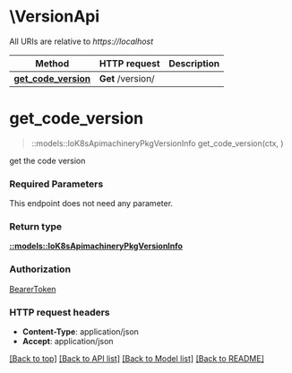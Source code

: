 # \VersionApi

All URIs are relative to *https://localhost*

Method | HTTP request | Description
------------- | ------------- | -------------
[**get_code_version**](VersionApi.md#get_code_version) | **Get** /version/ | 


# **get_code_version**
> ::models::IoK8sApimachineryPkgVersionInfo get_code_version(ctx, )


get the code version

### Required Parameters
This endpoint does not need any parameter.

### Return type

[**::models::IoK8sApimachineryPkgVersionInfo**](io.k8s.apimachinery.pkg.version.Info.md)

### Authorization

[BearerToken](../README.md#BearerToken)

### HTTP request headers

 - **Content-Type**: application/json
 - **Accept**: application/json

[[Back to top]](#) [[Back to API list]](../README.md#documentation-for-api-endpoints) [[Back to Model list]](../README.md#documentation-for-models) [[Back to README]](../README.md)


